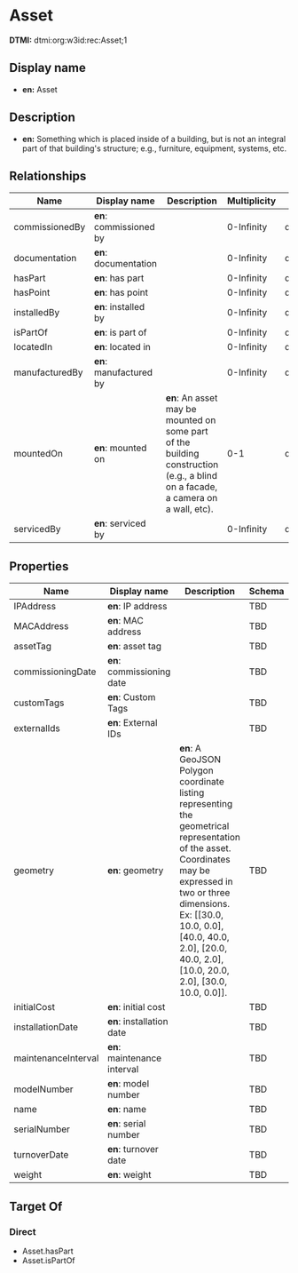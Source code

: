 # Asset
**DTMI:** dtmi:org:w3id:rec:Asset;1
## Display name
- **en:** Asset
## Description
- **en:** Something which is placed inside of a building, but is not an integral part of that building's structure; e.g., furniture, equipment, systems, etc.
## Relationships
|Name|Display name|Description|Multiplicity|Target|Properties|Writable|
|-|-|-|-|-|-|-|
|commissionedBy|**en**: commissioned by||0-Infinity|dtmi:org:w3id:rec:Agent;1||True|
|documentation|**en**: documentation||0-Infinity|dtmi:org:w3id:rec:Document;1||True|
|hasPart|**en**: has part||0-Infinity|dtmi:org:w3id:rec:Asset;1||True|
|hasPoint|**en**: has point||0-Infinity|dtmi:org:brickschema:schema:Brick:Point;1||True|
|installedBy|**en**: installed by||0-Infinity|dtmi:org:w3id:rec:Agent;1||True|
|isPartOf|**en**: is part of||0-Infinity|dtmi:org:w3id:rec:Asset;1||True|
|locatedIn|**en**: located in||0-Infinity|dtmi:org:w3id:rec:Space;1||True|
|manufacturedBy|**en**: manufactured by||0-Infinity|dtmi:org:w3id:rec:Agent;1||True|
|mountedOn|**en**: mounted on|**en**: An asset may be mounted on some part of the building construction (e.g., a blind on a facade, a camera on a wall, etc).|0-1|dtmi:org:w3id:rec:BuildingElement;1||True|
|servicedBy|**en**: serviced by||0-Infinity|dtmi:org:w3id:rec:Agent;1||True|
## Properties
|Name|Display name|Description|Schema|Writable|
|-|-|-|-|-|
|IPAddress|**en**: IP address||TBD|True|
|MACAddress|**en**: MAC address||TBD|True|
|assetTag|**en**: asset tag||TBD|True|
|commissioningDate|**en**: commissioning date||TBD|True|
|customTags|**en**: Custom Tags||TBD|True|
|externalIds|**en**: External IDs||TBD|True|
|geometry|**en**: geometry|**en**: A GeoJSON Polygon coordinate listing representing the geometrical representation of the asset. Coordinates may be expressed in two or three dimensions. Ex: [[30.0, 10.0, 0.0], [40.0, 40.0, 2.0], [20.0, 40.0, 2.0], [10.0, 20.0, 2.0], [30.0, 10.0, 0.0]].|TBD|True|
|initialCost|**en**: initial cost||TBD|True|
|installationDate|**en**: installation date||TBD|True|
|maintenanceInterval|**en**: maintenance interval||TBD|True|
|modelNumber|**en**: model number||TBD|True|
|name|**en**: name||TBD|True|
|serialNumber|**en**: serial number||TBD|True|
|turnoverDate|**en**: turnover date||TBD|True|
|weight|**en**: weight||TBD|True|
## Target Of
### Direct
* Asset.hasPart
* Asset.isPartOf
